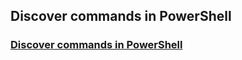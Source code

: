 ## Discover commands in PowerShell

### [Discover commands in PowerShell](https://docs.microsoft.com/en-us/learn/modules/discover-commands/)
